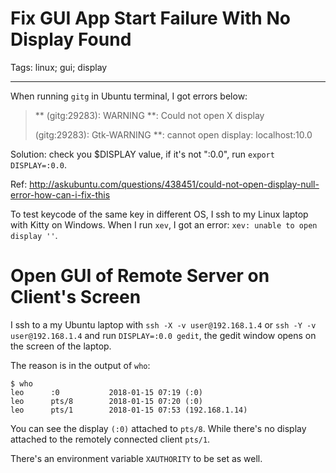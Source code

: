 # Fix GUI App Start Failure With No Display Found
Tags: linux; gui; display

------

When running `gitg` in Ubuntu terminal, I got errors below:

> ** (gitg:29283): WARNING **: Could not open X display
> 
> (gitg:29283): Gtk-WARNING **: cannot open display: localhost:10.0

Solution: check you $DISPLAY value, if it's not ":0.0",
run `export DISPLAY=:0.0`.

Ref: http://askubuntu.com/questions/438451/could-not-open-display-null-error-how-can-i-fix-this

To test keycode of the same key in different OS,
I ssh to my Linux laptop with Kitty on Windows.
When I run `xev`, I got an error:
`xev: unable to open display ''`.

# Open GUI of Remote Server on Client's Screen

I ssh to a my Ubuntu laptop with `ssh -X -v user@192.168.1.4` or
`ssh -Y -v user@192.168.1.4` and run `DISPLAY=:0.0 gedit`,
the gedit window opens on the screen of the laptop.

The reason is in the output of `who`:
```
$ who
leo      :0           2018-01-15 07:19 (:0)
leo      pts/8        2018-01-15 07:20 (:0)
leo      pts/1        2018-01-15 07:53 (192.168.1.14)
```

You can see the display `(:0)` attached to `pts/8`.
While there's no display attached to the remotely connected client `pts/1`.

There's an environment variable `XAUTHORITY` to be set as well.
